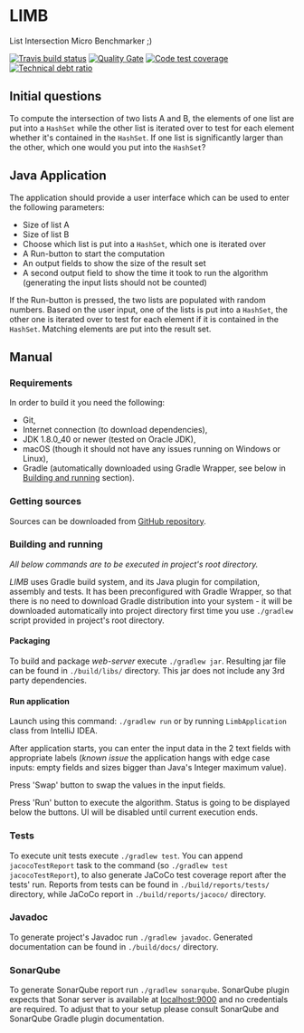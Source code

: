 # LIMB

List Intersection Micro Benchmarker ;)

[![Travis build status](https://travis-ci.org/kret/limb.svg?branch=master)](https://travis-ci.org/kret/limb)
[![Quality Gate](https://sonarqube.com/api/badges/gate?key=pl.lanuda.kret.limb:limb)](https://sonarqube.com/dashboard/index/pl.lanuda.kret.limb:limb)
[![Code test coverage](https://sonarqube.com/api/badges/measure?metric=coverage&key=pl.lanuda.kret.limb:limb)](https://sonarqube.com/dashboard/index/pl.lanuda.kret.limb:limb)
[![Technical debt ratio](https://sonarqube.com/api/badges/measure?metric=sqale_debt_ratio&key=pl.lanuda.kret.limb:limb)](https://sonarqube.com/dashboard/index/pl.lanuda.kret.limb:limb)

## Initial questions

To compute the intersection of two lists A and B,
the elements of one list are put into a `HashSet`
while the other list is iterated over to test for
each element whether it's contained in the `HashSet`.
If one list is significantly larger than the other,
which one would you put into the `HashSet`?

## Java Application

The application should provide a user interface which
can be used to enter the following parameters:
* Size of list A
* Size of list B
* Choose which list is put into a `HashSet`, which one is iterated over
* A Run-button to start the computation
* An output fields to show the size of the result set
* A second output field to show the time it took to run the algorithm
(generating the input lists should not be counted)

If the Run-button is pressed, the two lists are populated
with random numbers. Based on the user input, one of the
lists is put into a `HashSet`, the other one is iterated
over to test for each element if it is contained
in the `HashSet`. Matching elements are put into the result set.

## Manual

### Requirements
In order to build it you need the following:
- Git,
- Internet connection (to download dependencies),
- JDK 1.8.0_40 or newer (tested on Oracle JDK),
- macOS (though it should not have any issues running on Windows or Linux),
- Gradle (automatically downloaded using Gradle Wrapper, see below in [Building and running](#building_and_running) section).

### Getting sources
Sources can be downloaded from [GitHub repository](https://github.com/kret/limb).

### <a name="building_and_running"></a> Building and running
_All below commands are to be executed in project's root directory._

_LIMB_ uses Gradle build system, and its Java plugin for compilation, assembly and tests.
It has been preconfigured with Gradle Wrapper, so that there is no need to download Gradle distribution into
your system - it will be downloaded automatically into project directory first time you use `./gradlew` script
provided in project's root directory.

#### Packaging
To build and package _web-server_ execute `./gradlew jar`. Resulting jar file can be found in `./build/libs/` directory.
This jar does not include any 3rd party dependencies.

#### Run application
Launch using this command: `./gradlew run` or by running `LimbApplication` class from IntelliJ IDEA.

After application starts, you can enter the input data in the 2 text fields with appropriate labels (_known issue_
the application hangs with edge case inputs: empty fields and sizes bigger than Java's Integer maximum value).

Press 'Swap' button to swap the values in the input fields.

Press 'Run' button to execute the algorithm. Status is going to be displayed below the buttons. UI will be disabled
until current execution ends.

### Tests
To execute unit tests execute `./gradlew test`. You can append `jacocoTestReport` task to the command
(so `./gradlew test jacocoTestReport`), to also generate JaCoCo test coverage report after the tests' run.
Reports from tests can be found in `./build/reports/tests/` directory,
while JaCoCo report in `./build/reports/jacoco/` directory.

### Javadoc
To generate project's Javadoc run `./gradlew javadoc`. Generated documentation can be found
in `./build/docs/` directory.

### SonarQube
To generate SonarQube report run `./gradlew sonarqube`. SonarQube plugin expects that
Sonar server is available at [localhost:9000](http://localhost:9000) and no credentials are required. To adjust that
to your setup please consult SonarQube and SonarQube Gradle plugin documentation.
